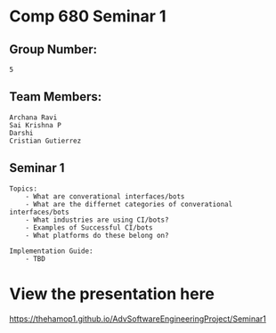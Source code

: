 # Comp 680 Seminar 1
## Group Number: 

    5

## Team Members: 

	Archana Ravi
	Sai Krishna P
	Darshi
	Cristian Gutierrez

## Seminar 1
    Topics:
        - What are converational interfaces/bots
        - What are the differnet categories of converational interfaces/bots
        - What industries are using CI/bots?
        - Examples of Successful CI/bots
        - What platforms do these belong on?

    Implementation Guide:
		- TBD 

# View the presentation here

https://thehamop1.github.io/AdvSoftwareEngineeringProject/Seminar1